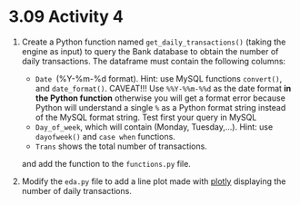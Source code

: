# 3.09 Activity 4

1. Create a Python function named `get_daily_transactions()` (taking the engine as input) to query the Bank database to obtain the number of daily transactions. The dataframe must contain the following columns: 

   - `Date `(%Y-%m-%d format). Hint: use MySQL functions `convert()`, and `date_format()`.
   CAVEAT!!! Use `%%Y-%%m-%%d` as the date format **in the Python function** otherwise you will get a format error because Python will understand a single `%` as a Python format string instead of the MySQL format string. Test first your query in MySQL
   - `Day_of_week`, which will contain (Monday, Tuesday,...). Hint: use `dayofweek()` and `case when` functions.
   - `Trans` shows the total number of transactions.

   and add the function to the `functions.py` file.

2. Modify the `eda.py` file to add a line plot made with [plotly](https://plotly.com/python/line-charts/) displaying the number of daily transactions.